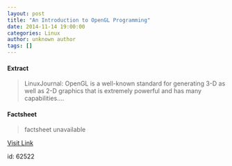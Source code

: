 ```yaml
---
layout: post
title: "An Introduction to OpenGL Programming"
date: 2014-11-14 19:00:00
categories: Linux
author: unknown author
tags: []
---
```



#### Extract
>LinuxJournal: OpenGL is a well-known standard for generating 3-D as well as 2-D graphics that is extremely powerful and has many capabilities....

#### Factsheet
>factsheet unavailable

[Visit Link](http://www.linuxtoday.com/developer/an-introduction-to-opengl-programming.html)

id:   62522
